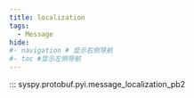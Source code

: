 ```yaml
---
title: localization
tags:
  - Message
hide:
#- navigation # 显示右侧导航
#- toc #显示左侧导航
---
```


::: syspy.protobuf.pyi.message_localization_pb2
